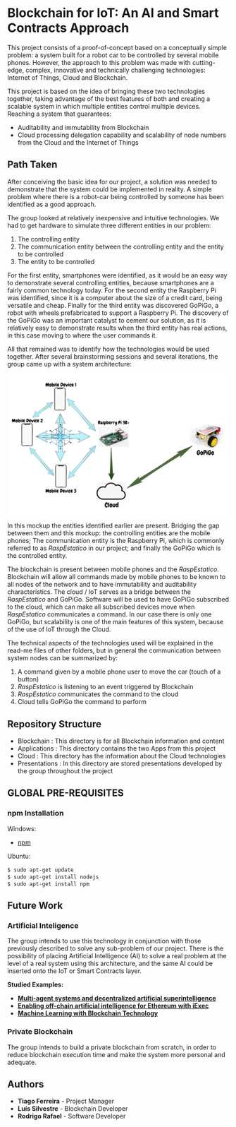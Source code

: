 # Blockchain for IoT: An AI and Smart Contracts Approach

This project consists of a proof-of-concept based on a conceptually simple problem: a system built for a robot car to be controlled by several mobile phones. However, the approach to this problem was made with cutting-edge, complex, innovative and technically challenging technologies: Internet of Things, Cloud and Blockchain.

This project is based on the idea of bringing these two technologies together, taking advantage of the best features of both and creating a scalable system in which multiple entities control multiple devices. Reaching a system that guarantees:
  * Auditability and immutability from Blockchain
  * Cloud processing delegation capability and scalability of node numbers from the Cloud and the Internet of Things

## Path Taken

After conceiving the basic idea for our project, a solution was needed to demonstrate that the system could be implemented in reality. A simple problem where there is a robot-car being controlled by someone has been identified as a good approach.

The group looked at relatively inexpensive and intuitive technologies. We had to get hardware to simulate three different entities in our problem:
1. The controlling entity
1. The communication entity between the controlling entity and the entity to be controlled
1. The entity to be controlled

For the first entity, smartphones were identified, as it would be an easy way to demonstrate several controlling entities, because smartphones are a fairly common technology today. For the second entity the Raspberry Pi was identified, since it is a computer about the size of a credit card, being versatile and cheap. Finally for the third entity was discovered GoPiGo, a robot with wheels prefabricated to support a Raspberry Pi. The discovery of the GoPiGo was an important catalyst to cement our solution, as it is relatively easy to demonstrate results when the third entity has real actions, in this case moving to where the user commands it.

All that remained was to identify how the technologies would be used together. After several brainstorming sessions and several iterations, the group came up with a system architecture:

![General Architecture](/Cloud/Images/image9.png "General Architecture")

In this mockup the entities identified earlier are present. Bridging the gap between them and this mockup: the controlling entities are the mobile phones; The communication entity is the Raspberry Pi, which is commonly referred to as *RaspEstatico* in our project; and finally the GoPiGo which is the controlled entity.

The blockchain is present between mobile phones and  the *RaspEstatico*. Blockchain will allow all commands made by mobile phones to be known to all nodes of the network and to have immutability and auditability characteristics. The cloud / IoT serves as a bridge between the *RaspEstatico* and GoPiGo. Software will be used to have GoPiGo subscribed to the cloud, which can make all subscribed devices move when *RaspEstatico* communicates a command. In our case there is only one GoPiGo, but scalability is one of the main features of this system, because of the use of IoT through the Cloud.

The technical aspects of the technologies used will be explained in the read-me files of other folders, but in general the communication between system nodes can be summarized by:
1. A command given by a mobile phone user to move the car (touch of a button)
1. *RaspEstatico* is listening to an event triggered by Blockchain
1. *RaspEstatico* communicates the command to the cloud 
1. Cloud tells GoPiGo the command to perform

## Repository Structure

* Blockchain :
This directory is for all Blockchain information and content
* Applications :
This directory contains the two Apps from this project
* Cloud :
This directory has the information about the Cloud technologies
* Presentations : 
In this directory are stored presentations developed by the group throughout the project

## GLOBAL PRE-REQUISITES

### npm Installation

Windows:

* [npm](https://www.npmjs.com/get-npm)

Ubuntu:

```
$ sudo apt-get update
$ sudo apt-get install nodejs
$ sudo apt-get install npm
```

## Future Work

### Artificial Inteligence

The group intends to use this technology in conjunction with those previously described to solve any sub-problem of our project. There is the possibility of placing Artificial Intelligence (AI) to solve a real problem at the level of a real system using this architecture, and the same AI could be inserted onto the IoT or Smart Contracts layer.

**Studied Examples:**
* [**Multi-agent systems and decentralized artificial superintelligence**](https://arxiv.org/ftp/arxiv/papers/1702/1702.08529.pdf?fbclid=IwAR3WmMKDCE1_I-YbXA4wcTs1f6IfHaV1qNlmNMvQpjyWeu_kxFUU8LNA-ZE)
* [**Enabling off-chain artificial intelligence for Ethereum with iExec**](https://medium.com/iex-ec/enabling-off-chain-artificial-intelligence-for-ethereum-with-iexec-804e640667c0)
* [**Machine Learning with Blockchain Technology**](https://github.com/andcachia/Ethereum-MachineLearning?fbclid=IwAR0DTd_P9WJF8XEIPFr0WMpYYIrOG8-t3RQP_fl_z8n88JEKltutJ0EcPtI)

### Private Blockchain

The group intends to build a private blockchain from scratch, in order to reduce blockchain execution time and make the system more personal and adequate.

## Authors

* **Tiago Ferreira** - Project Manager
* **Luís Silvestre** - Blockchain Developer
* **Rodrigo Rafael** - Software Developer
